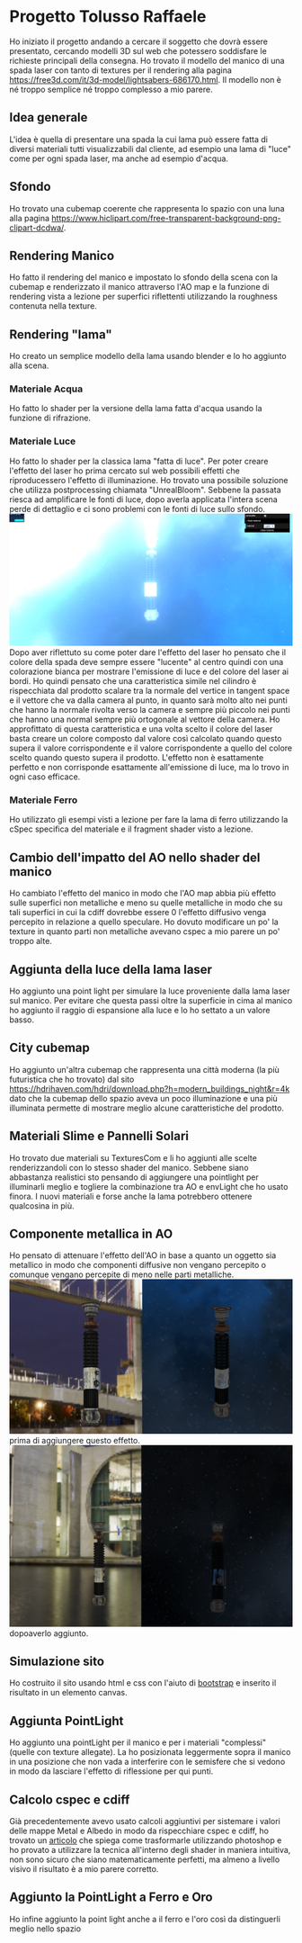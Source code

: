 # Progetto Tolusso Raffaele 

Ho iniziato il progetto andando a cercare il soggetto che dovrà essere presentato, cercando modelli 3D sul web che potessero soddisfare le richieste principali della consegna. Ho trovato il modello del manico di una spada laser con tanto di textures per il rendering alla pagina https://free3d.com/it/3d-model/lightsabers-686170.html. Il modello non è né troppo semplice né troppo complesso a mio parere.

## Idea generale

L'idea è quella di presentare una spada la cui lama può essere fatta di diversi materiali tutti visualizzabili dal cliente, ad esempio una lama di "luce" come per ogni spada laser, ma anche ad esempio d'acqua.

## Sfondo

Ho trovato una cubemap coerente che rappresenta lo spazio con una luna alla pagina https://www.hiclipart.com/free-transparent-background-png-clipart-dcdwa/.

## Rendering Manico

Ho fatto il rendering del manico e impostato lo sfondo della scena con la cubemap e renderizzato il manico attraverso l'AO map e la funzione di rendering vista a lezione per superfici riflettenti utilizzando la roughness contenuta nella texture.

## Rendering "lama" 

Ho creato un semplice modello della lama usando blender e lo ho aggiunto alla scena.

### Materiale Acqua

Ho fatto lo shader per la versione della lama fatta d'acqua usando la funzione di rifrazione.

### Materiale Luce

Ho fatto lo shader per la classica lama "fatta di luce". Per poter creare l'effetto del laser ho prima cercato sul web possibili effetti che riproducessero l'effetto di illuminazione. Ho trovato una possibile soluzione che utilizza postprocessing chiamata "UnrealBloom". Sebbene la passata riesca ad amplificare le fonti di luce, dopo averla applicata l'intera scena perde di dettaglio e ci sono problemi con le fonti di luce sullo sfondo. 
![risultato utilizzando UnrealBloom](images/UnrealBloom.png) 
Dopo aver riflettuto su come poter dare l'effetto del laser ho pensato che il colore della spada deve sempre essere "lucente" al centro quindi con una colorazione bianca per mostrare l'emissione di luce e del colore del laser ai bordi. Ho quindi pensato che una caratteristica simile nel cilindro è rispecchiata dal prodotto scalare tra la normale del vertice in tangent space e il vettore che va dalla camera al punto, in quanto sarà molto alto nei punti che hanno la normale rivolta verso la camera e sempre più piccolo nei punti che hanno una normal sempre più ortogonale al vettore della camera. Ho approfittato di questa caratteristica e una volta scelto il colore del laser basta creare un colore composto dal valore così calcolato quando questo supera il valore corrispondente e il valore corrispondente a quello del colore scelto quando questo supera il prodotto. L'effetto non è esattamente perfetto e non corrisponde esattamente all'emissione di luce, ma lo trovo in ogni caso efficace.

### Materiale Ferro

Ho utilizzato gli esempi visti a lezione per fare la lama di ferro utilizzando la cSpec specifica del materiale e il fragment shader visto a lezione.

## Cambio dell'impatto del AO nello shader del manico

Ho cambiato l'effetto del manico in modo che l'AO map abbia più effetto sulle superfici non metalliche e meno su quelle metalliche in modo che su tali superfici in cui la cdiff dovrebbe essere 0 l'effetto diffusivo venga percepito in relazione a quello speculare. Ho dovuto modificare un po' la texture in quanto parti non metalliche avevano cspec a mio parere un po' troppo alte.

## Aggiunta della luce della lama laser

Ho aggiunto una point light per simulare la luce proveniente dalla lama laser sul manico. Per evitare che questa passi oltre la superficie in cima al manico ho aggiunto il raggio di espansione alla luce e lo ho settato a un valore basso.

## City cubemap 

Ho aggiunto un'altra cubemap che rappresenta una città moderna (la più futuristica che ho trovato) dal sito https://hdrihaven.com/hdri/download.php?h=modern_buildings_night&r=4k dato che la cubemap dello spazio aveva un poco illuminazione e una più illuminata permette di mostrare meglio alcune caratteristiche del prodotto.

## Materiali Slime e Pannelli Solari

Ho trovato due materiali su TexturesCom e li ho aggiunti alle scelte renderizzandoli con lo stesso shader del manico. Sebbene siano abbastanza realistici sto pensando di aggiungere una pointlight per illuminarli meglio e togliere la combinazione tra AO e envLight che ho usato finora. I nuovi materiali e forse anche la lama potrebbero ottenere qualcosina in più.

## Componente metallica in AO

Ho pensato di attenuare l'effetto dell'AO in base a quanto un oggetto sia metallico in modo che componenti diffusive non vengano percepito o comunque vengano percepite di meno nelle parti metalliche.
![prima](images/prima.png) prima di aggiungere questo effetto.
![dopo](images/dopo.png) dopoaverlo aggiunto.

## Simulazione sito

Ho costruito il sito usando html e css con l'aiuto di [bootstrap](https://getbootstrap.com/) e inserito il risultato in un elemento canvas.

## Aggiunta PointLight

Ho aggiunto una pointLight per il manico e per i materiali "complessi" (quelle con texture allegate). La ho posizionata leggermente sopra il manico in una posizione che non vada a interferire con le semisfere che si vedono in modo da lasciare l'effetto di riflessione per qui punti. 

## Calcolo cspec e cdiff

Già precedentemente avevo usato calcoli aggiuntivi per sistemare i valori delle mappe Metal e Albedo in modo da rispecchiare cspec e cdiff, 
ho trovato un [articolo](https://marmoset.co/posts/pbr-texture-conversion/#metaltospec) che spiega come trasformarle utilizzando photoshop e
ho provato a utilizzare la tecnica all'interno degli shader in maniera intuitiva, non sono sicuro che siano matematicamente perfetti, ma 
almeno a livello visivo il risultato è a mio parere corretto.

## Aggiunto la PointLight a Ferro e Oro

Ho infine aggiunto la point light anche a il ferro e l'oro così da distinguerli meglio nello spazio